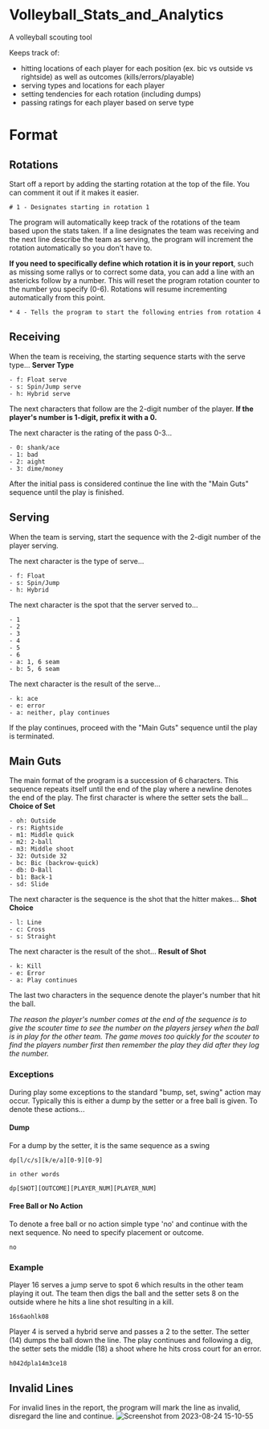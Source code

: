# Volleyball_Stats_and_Analytics
A volleyball scouting tool

Keeps track of:
- hitting locations of each player for each position (ex. bic vs outside vs rightside) as well as outcomes (kills/errors/playable) 
- serving types and locations for each player
- setting tendencies for each rotation (including dumps)
- passing ratings for each player based on serve type

# Format

## Rotations
Start off a report by adding the starting rotation at the top of the file. You can comment it out if it makes it easier.
```
# 1 - Designates starting in rotation 1
```

The program will automatically keep track of the rotations of the team based upon the stats taken. If a line designates the team was receiving and the next line describe the team as serving, the program will increment the rotation automatically so you don't have to.

**If you need to specifically define which rotation it is in your report**, such as missing some rallys or to correct some data, you can add a line with an astericks follow by a number. This will reset the program rotation counter to the number you specify (0-6). Rotations will resume incrementing automatically from this point.
```
* 4 - Tells the program to start the following entries from rotation 4
```


## Receiving
When the team is receiving, the starting sequence starts with the serve type...
**Server Type**
```
- f: Float serve
- s: Spin/Jump serve
- h: Hybrid serve
```

The next characters that follow are the 2-digit number of the player.
**If the player's number is 1-digit, prefix it with a 0.**

The next character is the rating of the pass 0-3...
```
- 0: shank/ace
- 1: bad
- 2: aight
- 3: dime/money
```

After the initial pass is considered continue the line with the "Main Guts" sequence until the play is finished.

## Serving
When the team is serving, start the sequence with the 2-digit number of the player serving.

The next character is the type of serve...
```
- f: Float
- s: Spin/Jump
- h: Hybrid
```

The next character is the spot that the server served to...
```
- 1
- 2
- 3
- 4
- 5
- 6
- a: 1, 6 seam
- b: 5, 6 seam
```

The next character is the result of the serve...
```
- k: ace
- e: error
- a: neither, play continues
```

If the play continues, proceed with the "Main Guts" sequence until the play is terminated.


## Main Guts
The main format of the program is a succession of 6 characters. This sequence repeats itself until the end of the play where a newline denotes the end of the play. The first character is where the setter sets the ball...
**Choice of Set**
```
- oh: Outside
- rs: Rightside
- m1: Middle quick
- m2: 2-ball
- m3: Middle shoot
- 32: Outside 32
- bc: Bic (backrow-quick)
- db: D-Ball
- b1: Back-1
- sd: Slide
```

The next character is the sequence is the shot that the hitter makes...
**Shot Choice**
```
- l: Line
- c: Cross
- s: Straight
```

The next character is the result of the shot...
**Result of Shot**
```
- k: Kill
- e: Error
- a: Play continues
```

The last two characters in the sequence denote the player's number that hit the ball.

_The reason the player's number comes at the end of the sequence is to give the scouter time to see the
number on the players jersey when the ball is in play for the other team. The game moves too quickly for the scouter to find the players number first then remember the play they did after they log the number._

### Exceptions
During play some exceptions to the standard "bump, set, swing" action may occur. Typically this is either a dump by the setter or a free ball is given. To denote these actions...
#### Dump
For a dump by the setter, it is the same sequence as a swing
```
dp[l/c/s][k/e/a][0-9][0-9]

in other words

dp[SHOT][OUTCOME][PLAYER_NUM][PLAYER_NUM]
```

#### Free Ball or No Action
To denote a free ball or no action simple type 'no' and continue with the next sequence. No need to specify placement or outcome.
```
no
```

### Example
Player 16 serves a jump serve to spot 6 which results in the other team playing it out. The team then digs the ball and the setter sets 8 on the outside where he hits a line shot resulting in a kill.
```
16s6aohlk08
```

Player 4 is served a hybrid serve and passes a 2 to the setter. The setter (14) dumps the ball down the line. The play continues and following a dig, the setter sets the middle (18) a shoot where he hits cross court for an error.
```
h042dpla14m3ce18
```

## Invalid Lines
For invalid lines in the report, the program will mark the line as invalid, disregard the line and continue.
![Screenshot from 2023-08-24 15-10-55](https://github.com/ryanbyrne30/volleyball-scouting-reporter/assets/33855634/75a47714-7de7-4ded-8084-10336e491220)

